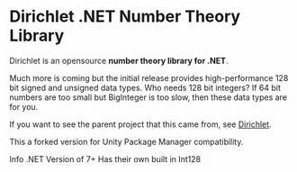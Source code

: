 ﻿Dirichlet .NET Number Theory Library
====================================

Dirichlet is an opensource **number theory library for .NET**.

Much more is coming but the initial release provides high-performance 128 bit signed and unsigned data types.  Who needs 128 bit integers?  If 64 bit numbers are too small but BigInteger is too slow, then these data types are for you.

If you want to see the parent project that this came from, see [Dirichlet](https://github.com/ricksladkey/Dirichlet).

This a forked version for Unity Package Manager compatibility.

Info .NET Version of 7+ Has their own built in Int128
